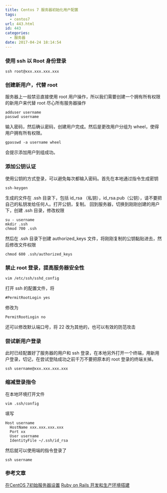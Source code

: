 ```yaml
---
title: Centos 7 服务器初始化用户配置
tags:
  - centos7
url: 443.html
id: 443
categories:
  - 服务器
date: 2017-04-24 18:14:54
---
```


### 使用 ssh 以 Root 身份登录

    ssh root@xxx.xxx.xxx.xxx
    

### 创建新用户，代替 root

服务器上一般禁忌直接使用 root 用户操作，所以我们需要创建一个拥有所有权限的新用户来代替 root 尽心所有服务器操作

    adduser username
    passwd username
    

输入密码，然后确认密码，创建用户完成。然后是更改用户分组为 wheel，使得用户拥有所有权限。

    gpasswd -a username wheel
    

会提示添加用户到组成功。

### 添加公钥认证

使用公钥的方式登录，可以避免每次都输入密码。首先在本地通过指令生成密钥

    ssh-keygen
    

生成的文件在 .ssh 目录下，包括 id\_rsa （私钥），id\_rsa.pub（公钥），请不要把自己的私钥发给任何人。打开公钥，复制。 回到服务器，切换到刚刚创建的用户下，创建 .ssh 目录，修改权限

    su - username
    mkdir .ssh
    chmod 700 .ssh
    

然后在 .ssh 目录下创建 authorized_keys 文件，将刚刚复制的公钥黏贴进去，然后修改文件权限

    chmod 600 .ssh/authorized_keys
    

### 禁止 root 登录，提高服务器安全性

    vim /etc/ssh/sshd_config
    

打开 ssh 的配置文件，将

    #PermitRootLogin yes
    

修改为

    PermitRootLogin no
    

还可以修改默认端口号，将 22 改为其他的，也可以有效的防范攻击

### 尝试新用户登录

此时已经配置好了服务器的用户和 ssh 登录，在本地另外打开一个终端，用新用户登录，切记，在尝试登陆成功之前千万不要把原本的 root 登录的终端关掉。

    ssh username@xxx.xxx.xxx.xxx
    

### 缩减登录指令

在本地环境打开文件

    vim .ssh/config
    

填写

    Host username
      HostName xxx.xxx.xxx.xxx
      Port xx
      User username
      IdentityFile ~/.ssh/id_rsa
    

然后就可以使用端的指令登录了

    ssh username
    

### 参考文章

[在CentOS 7初始服务器设置](https://www.howtoing.com/initial-server-setup-with-centos-7/) [Ruby on Rails 开发和生产环境搭建](http://wulfric.me/2016/03/ruby-on-rails-on-aliyun/)